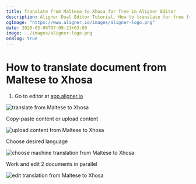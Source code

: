 ```yaml
---
title: Translate from Maltese to Xhosa for free in Aligner Editor
description: Aligner Dual Editor Tutorial. How to translate for free from Maltese to Xhosa. Aligner is multilingual document management platform. 
ogImage: "https://www.aligner.io/images/aligner-logo.png"
date: 2020-05-06T07:09:21+03:00
image: ../images/aligner-logo.png
onBlog: true
---
```


# How to translate document from Maltese to Xhosa

1. Go to editor at [app.aligner.io](https://app.aligner.io "Aligner App web page")

![translate from Maltese to Xhosa](../aligner-blank-editor.png "translate from Maltese to Xhosa")

Copy-paste content or upload content

![upload content from Maltese to Xhosa](../aligner-uploaded-document.png "upload content from Maltese to Xhosa")

Choose desired language

![choose machine translation from Maltese to Xhosa](../aligner-language-dropdown.png "choose machine translation from Maltese to Xhosa")

Work and edit 2 documents in parallel

![edit translation from Maltese to Xhosa](../aligner-double-sitded-editor.png "edit translation from Maltese to Xhosa")


